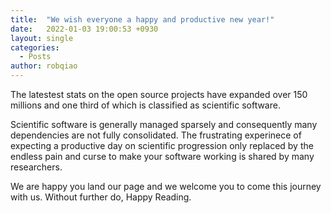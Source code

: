 ```yaml
---
title:  "We wish everyone a happy and productive new year!"
date:   2022-01-03 19:00:53 +0930
layout: single
categories:
  - Posts
author: robqiao
---
```


The latestest stats on the open source projects have expanded over 150 millions and one third of which is classified as scientific software. 

Scientific software is generally managed sparsely and consequently many dependencies are not fully consolidated. The frustrating experinece of expecting a productive day on scientific progression only replaced by the endless pain and curse to make your software working is shared by many researchers. 

We are happy you land our page and we welcome you to come this journey with us. Without further do, Happy Reading. 
